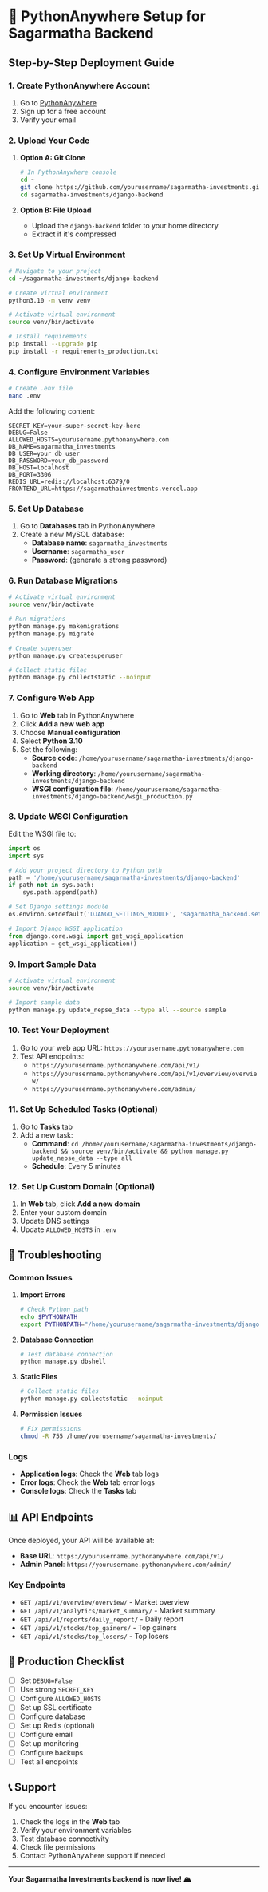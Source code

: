 # 🐍 PythonAnywhere Setup for Sagarmatha Backend

## Step-by-Step Deployment Guide

### 1. Create PythonAnywhere Account
1. Go to [PythonAnywhere](https://www.pythonanywhere.com)
2. Sign up for a free account
3. Verify your email

### 2. Upload Your Code
1. **Option A: Git Clone**
   ```bash
   # In PythonAnywhere console
   cd ~
   git clone https://github.com/yourusername/sagarmatha-investments.git
   cd sagarmatha-investments/django-backend
   ```

2. **Option B: File Upload**
   - Upload the `django-backend` folder to your home directory
   - Extract if it's compressed

### 3. Set Up Virtual Environment
```bash
# Navigate to your project
cd ~/sagarmatha-investments/django-backend

# Create virtual environment
python3.10 -m venv venv

# Activate virtual environment
source venv/bin/activate

# Install requirements
pip install --upgrade pip
pip install -r requirements_production.txt
```

### 4. Configure Environment Variables
```bash
# Create .env file
nano .env
```

Add the following content:
```env
SECRET_KEY=your-super-secret-key-here
DEBUG=False
ALLOWED_HOSTS=yourusername.pythonanywhere.com
DB_NAME=sagarmatha_investments
DB_USER=your_db_user
DB_PASSWORD=your_db_password
DB_HOST=localhost
DB_PORT=3306
REDIS_URL=redis://localhost:6379/0
FRONTEND_URL=https://sagarmathainvestments.vercel.app
```

### 5. Set Up Database
1. Go to **Databases** tab in PythonAnywhere
2. Create a new MySQL database:
   - **Database name**: `sagarmatha_investments`
   - **Username**: `sagarmatha_user`
   - **Password**: (generate a strong password)

### 6. Run Database Migrations
```bash
# Activate virtual environment
source venv/bin/activate

# Run migrations
python manage.py makemigrations
python manage.py migrate

# Create superuser
python manage.py createsuperuser

# Collect static files
python manage.py collectstatic --noinput
```

### 7. Configure Web App
1. Go to **Web** tab in PythonAnywhere
2. Click **Add a new web app**
3. Choose **Manual configuration**
4. Select **Python 3.10**
5. Set the following:
   - **Source code**: `/home/yourusername/sagarmatha-investments/django-backend`
   - **Working directory**: `/home/yourusername/sagarmatha-investments/django-backend`
   - **WSGI configuration file**: `/home/yourusername/sagarmatha-investments/django-backend/wsgi_production.py`

### 8. Update WSGI Configuration
Edit the WSGI file to:
```python
import os
import sys

# Add your project directory to Python path
path = '/home/yourusername/sagarmatha-investments/django-backend'
if path not in sys.path:
    sys.path.append(path)

# Set Django settings module
os.environ.setdefault('DJANGO_SETTINGS_MODULE', 'sagarmatha_backend.settings_production')

# Import Django WSGI application
from django.core.wsgi import get_wsgi_application
application = get_wsgi_application()
```

### 9. Import Sample Data
```bash
# Activate virtual environment
source venv/bin/activate

# Import sample data
python manage.py update_nepse_data --type all --source sample
```

### 10. Test Your Deployment
1. Go to your web app URL: `https://yourusername.pythonanywhere.com`
2. Test API endpoints:
   - `https://yourusername.pythonanywhere.com/api/v1/`
   - `https://yourusername.pythonanywhere.com/api/v1/overview/overview/`
   - `https://yourusername.pythonanywhere.com/admin/`

### 11. Set Up Scheduled Tasks (Optional)
1. Go to **Tasks** tab
2. Add a new task:
   - **Command**: `cd /home/yourusername/sagarmatha-investments/django-backend && source venv/bin/activate && python manage.py update_nepse_data --type all`
   - **Schedule**: Every 5 minutes

### 12. Set Up Custom Domain (Optional)
1. In **Web** tab, click **Add a new domain**
2. Enter your custom domain
3. Update DNS settings
4. Update `ALLOWED_HOSTS` in `.env`

## 🔧 Troubleshooting

### Common Issues

1. **Import Errors**
   ```bash
   # Check Python path
   echo $PYTHONPATH
   export PYTHONPATH="/home/yourusername/sagarmatha-investments/django-backend:$PYTHONPATH"
   ```

2. **Database Connection**
   ```bash
   # Test database connection
   python manage.py dbshell
   ```

3. **Static Files**
   ```bash
   # Collect static files
   python manage.py collectstatic --noinput
   ```

4. **Permission Issues**
   ```bash
   # Fix permissions
   chmod -R 755 /home/yourusername/sagarmatha-investments/
   ```

### Logs
- **Application logs**: Check the **Web** tab logs
- **Error logs**: Check the **Web** tab error logs
- **Console logs**: Check the **Tasks** tab

## 📊 API Endpoints

Once deployed, your API will be available at:
- **Base URL**: `https://yourusername.pythonanywhere.com/api/v1/`
- **Admin Panel**: `https://yourusername.pythonanywhere.com/admin/`

### Key Endpoints
- `GET /api/v1/overview/overview/` - Market overview
- `GET /api/v1/analytics/market_summary/` - Market summary
- `GET /api/v1/reports/daily_report/` - Daily report
- `GET /api/v1/stocks/top_gainers/` - Top gainers
- `GET /api/v1/stocks/top_losers/` - Top losers

## 🚀 Production Checklist

- [ ] Set `DEBUG=False`
- [ ] Use strong `SECRET_KEY`
- [ ] Configure `ALLOWED_HOSTS`
- [ ] Set up SSL certificate
- [ ] Configure database
- [ ] Set up Redis (optional)
- [ ] Configure email
- [ ] Set up monitoring
- [ ] Configure backups
- [ ] Test all endpoints

## 📞 Support

If you encounter issues:
1. Check the logs in the **Web** tab
2. Verify your environment variables
3. Test database connectivity
4. Check file permissions
5. Contact PythonAnywhere support if needed

---

**Your Sagarmatha Investments backend is now live! 🏔️**
